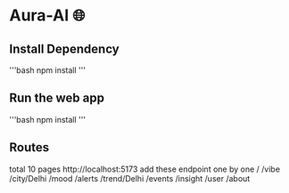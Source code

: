 # Aura-AI 🌐
## Install Dependency

'''bash
npm install
'''

## Run the web app

'''bash
npm install
'''
## Routes
total 10 pages
http://localhost:5173  add these endpoint one by one
/
/vibe
/city/Delhi
/mood
/alerts
/trend/Delhi
/events
/insight
/user
/about